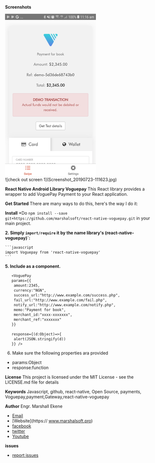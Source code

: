 **Screenshots**
<div >
<img src="Screenshot_20190723-111623.jpg" width="300" alt="accessibility text">
</div>
![check out screen 1](Screenshot_20190723-111623.jpg)

**React Native Android Library Voguepay**
This React library provides a wrapper to add VoguePay Payment to your React application.

**Get Started**
There are many ways to do this, here's the way I do it:

**Install**
*Do `npm install --save git+https://github.com/marshalsoft/react-native-voguepay.git` in your main project.

**2. Simply `import/require` it by the name library's (react-native-voguepay)`:**

    ```javascript
    import Voguepay from 'react-native-voguepay'
    ```
**5. Include as a component.**
```
   <VoguePay 
   params={{
    amount:2345,
    currency:"NGN",
    success_url:"http://www.example.com/success.php",
    fail_url:"http://www.example.com/fail.php",
    notify_url:"http://www.example.com/notify.php",
    memo:"Payment for book",
    merchant_id:"xxxx-xxxxxxx",
    merchant_ref:"xxxxxxx"
   }} 
   
   response={(d:Object)=>{ 
    alert(JSON.stringify(d))
   }} /> 
   ```
 6. Make sure the following properties ara provided
   * params:Object
   * response:function
   
 **License**
 This project is licensed under the MIT License - see the LICENSE.md file for details
 
 **Keywords**
 Javascript, github, react-native, Open Source, payments, Voguepay,payment,Gateway,react-native-voguepay
 
 **Author**
 Engr. Marshall Ekene
 * [Email](mailto://admin@marshalsoft.pro)
 * [Website](https:// www.marshalsoft.pro)
 * [facebook](https://www.facebook.com/marshalsoft)
 * [twitter](https://twitter.com/Marshallekene)
 * [Youtube](https://www.youtube.com/c/MarshallEkene)

 **issues**
 * [report issues](https://github.com/marshalsoft/react-native-voguepay/issues)
